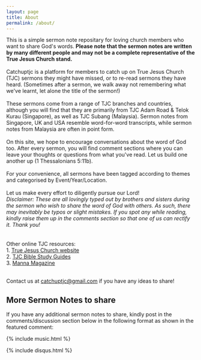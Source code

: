 ```yaml
---
layout: page
title: About
permalink: /about/
---
```


<r>This is a simple sermon note repositary for loving church members who want to share God's words. <b>Please note that the sermon notes are written by many different people and may not be a complete representative of the True Jesus Church stand.</b>
<br>
<br>Catchuptjc is a platform for members to catch up on True Jesus Church (TJC) sermons they might have missed, or to re-read sermons they have heard. (Sometimes after a sermon, we walk away not remembering what we've learnt, let alone the title of the sermon!) 
<br>
<br>These sermons come from a range of TJC branches and countries, although you will find that they are primarily from TJC Adam Road & Telok Kurau (Singapore), as well as TJC Subang (Malaysia). Sermon notes from Singapore, UK and USA resemble word-for-word transcripts, while sermon notes from Malaysia are often in point form. 
<br>
<br>On this site, we hope to encourage conversations about the word of God too. After every sermon, you will find comment sections where you can leave your thoughts or questions from what you've read. Let us build one another up (1 Thessalonians 5:11b). 
<br>
<br>For your convenience, all sermons have been tagged according to themes and categorised by Event/Year/Location. 
<br>
<br>Let us make every effort to diligently pursue our Lord! 
<br><i>Disclaimer: These are all lovingly typed out by brothers and sisters during the sermon who wish to share the word of God with others. As such, there may inevitably be typos or slight mistakes. If you spot any while reading, kindly raise them up in the comments section so that one of us can rectify it. Thank you!</i>  
<br>
<br>Other online TJC resources:
<br>1. <a href="http://tjc.org">True Jesus Church website</a>
<br>2. <a href="http://bsg.tjc.org">TJC Bible Study Guides</a>
<br>3. <a href="http://mannamagazine.com">Manna Magazine</a>
  
<br>Contact us at catchuptjc@gmail.com if you have any ideas to share!</r>
<br>
<h2> More Sermon Notes to share</h2>

If you have any additional sermon notes to share, kindly post in the comments/discussion section below in the following format as shown in the featured comment:

{% include music.html %}

{% include disqus.html %}

